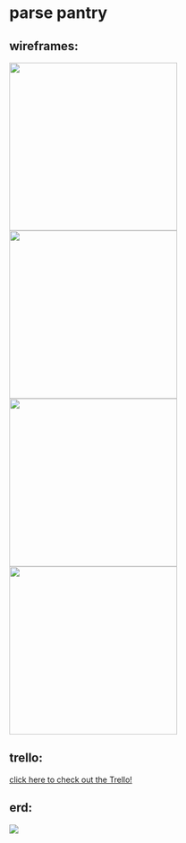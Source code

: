 # parse pantry

## wireframes:
<img src="https://i.imgur.com/epv3aHd.png" width=300>

<img src="https://i.imgur.com/MWvB05M.png" width=300>

<img src="https://i.imgur.com/TUqC8h6.png" width=300>

<img src="https://i.imgur.com/V2b9tn8.png" width=300>

## trello:
[click here to check out the Trello!](https://trello.com/b/3BGojm1L/parse-pantry)

## erd:

<img src="https://i.imgur.com/nXuyCvK.png">